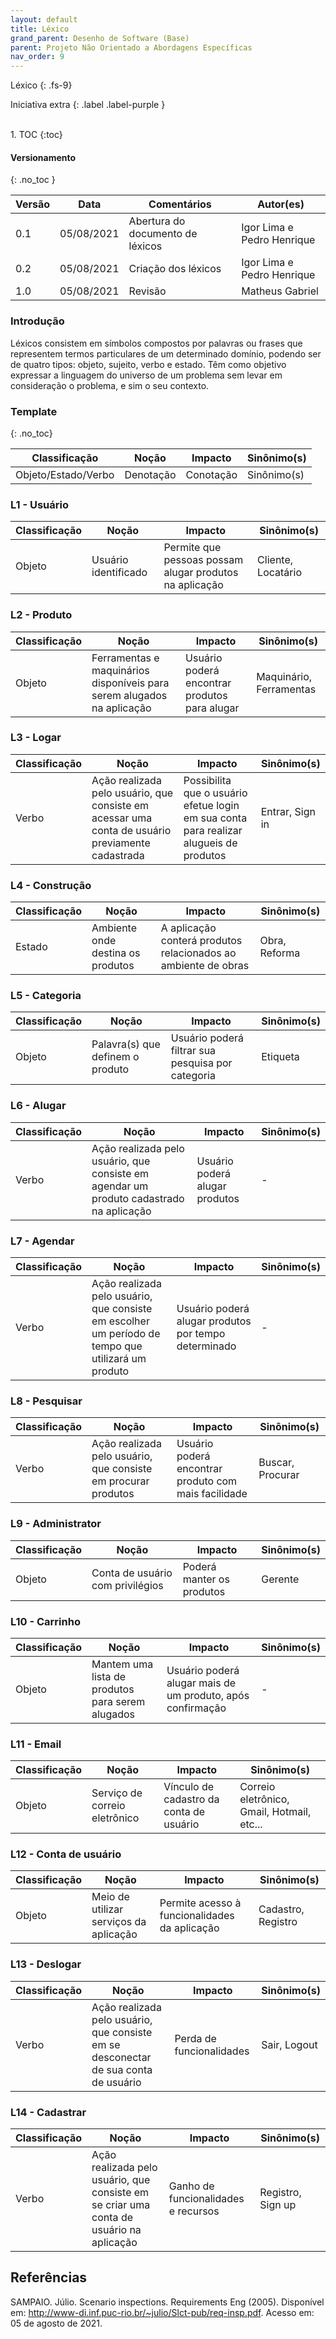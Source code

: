```yaml
---
layout: default
title: Léxico
grand_parent: Desenho de Software (Base)
parent: Projeto Não Orientado a Abordagens Específicas
nav_order: 9
---
```


Léxico
{: .fs-9}

Iniciativa extra
{: .label .label-purple }

<br>
1. TOC
{:toc}

#### Versionamento
{: .no_toc }

| Versão | Data       | Comentários                   | Autor(es)                                      |
| ------ | ---------- | ----------------------------- | ---------------------------------------------- |
| 0.1    | 05/08/2021 | Abertura do documento de léxicos   | Igor Lima e Pedro Henrique |
| 0.2    | 05/08/2021 | Criação dos léxicos | Igor Lima e Pedro Henrique |
| 1.0    | 05/08/2021 | Revisão | Matheus Gabriel |

### Introdução

Léxicos consistem em símbolos compostos por palavras ou frases que representem termos particulares de um determinado domínio, podendo ser de quatro tipos: objeto, sujeito, verbo e estado. Têm como objetivo expressar a linguagem do universo de um problema sem levar em consideração o problema, e sim o seu contexto.

### Template

{: .no_toc}

| Classificação       | Noção     | Impacto   | Sinônimo(s) |
| ------------------- | --------- | --------- | ----------- |
| Objeto/Estado/Verbo | Denotação | Conotação | Sinônimo(s) |

### L1 - Usuário

| Classificação       | Noção     | Impacto   | Sinônimo(s) |
| ------------------- | --------- | --------- | ----------- |
| Objeto | Usuário identificado | Permite que pessoas possam alugar produtos na aplicação | Cliente, Locatário |

### L2 - Produto

| Classificação       | Noção     | Impacto   | Sinônimo(s) |
| ------------------- | --------- | --------- | ----------- |
| Objeto | Ferramentas e maquinários disponíveis para serem alugados na aplicação | Usuário poderá encontrar produtos para alugar | Maquinário, Ferramentas |

### L3 - Logar

| Classificação       | Noção     | Impacto   | Sinônimo(s) |
| ------------------- | --------- | --------- | ----------- |
| Verbo | Ação realizada pelo usuário, que consiste em acessar uma conta de usuário previamente cadastrada | Possibilita que o usuário efetue login em sua conta para realizar alugueis de produtos | Entrar, Sign in |

### L4 - Construção

| Classificação       | Noção     | Impacto   | Sinônimo(s) |
| ------------------- | --------- | --------- | ----------- |
| Estado | Ambiente onde destina os produtos | A aplicação conterá produtos relacionados ao ambiente de obras | Obra, Reforma |

### L5 - Categoria

| Classificação       | Noção     | Impacto   | Sinônimo(s) |
| ------------------- | --------- | --------- | ----------- |
| Objeto | Palavra(s) que definem o produto | Usuário poderá filtrar sua pesquisa por categoria | Etiqueta |

### L6 - Alugar

| Classificação       | Noção     | Impacto   | Sinônimo(s) |
| ------------------- | --------- | --------- | ----------- |
| Verbo | Ação realizada pelo usuário, que consiste em agendar um produto cadastrado na aplicação | Usuário poderá alugar produtos | - |

### L7 - Agendar

| Classificação       | Noção     | Impacto   | Sinônimo(s) |
| ------------------- | --------- | --------- | ----------- |
| Verbo | Ação realizada pelo usuário, que consiste em escolher um período de tempo que utilizará um produto | Usuário poderá alugar produtos por tempo determinado | - |

### L8 - Pesquisar

| Classificação       | Noção     | Impacto   | Sinônimo(s) |
| ------------------- | --------- | --------- | ----------- |
| Verbo | Ação realizada pelo usuário, que consiste em procurar produtos | Usuário poderá encontrar produto com mais facilidade | Buscar, Procurar |

### L9 - Administrator

| Classificação       | Noção     | Impacto   | Sinônimo(s) |
| ------------------- | --------- | --------- | ----------- |
| Objeto | Conta de usuário com privilégios | Poderá manter os produtos | Gerente |

### L10 - Carrinho

| Classificação       | Noção     | Impacto   | Sinônimo(s) |
| ------------------- | --------- | --------- | ----------- |
| Objeto | Mantem uma lista de produtos para serem alugados | Usuário poderá alugar mais de um produto, após confirmação | - |

### L11 - Email

| Classificação       | Noção     | Impacto   | Sinônimo(s) |
| ------------------- | --------- | --------- | ----------- |
| Objeto | Serviço de correio eletrônico | Vínculo de cadastro da conta de usuário | Correio eletrônico, Gmail, Hotmail, etc... |

### L12 - Conta de usuário

| Classificação       | Noção     | Impacto   | Sinônimo(s) |
| ------------------- | --------- | --------- | ----------- |
| Objeto | Meio de utilizar serviços da aplicação | Permite acesso à funcionalidades da aplicação | Cadastro, Registro|

### L13 - Deslogar

| Classificação       | Noção     | Impacto   | Sinônimo(s) |
| ------------------- | --------- | --------- | ----------- |
| Verbo | Ação realizada pelo usuário, que consiste em se desconectar de sua conta de usuário | Perda de funcionalidades | Sair, Logout  |

### L14 - Cadastrar

| Classificação       | Noção     | Impacto   | Sinônimo(s) |
| ------------------- | --------- | --------- | ----------- |
| Verbo | Ação realizada pelo usuário, que consiste em se criar uma conta de usuário na aplicação | Ganho de funcionalidades e recursos | Registro, Sign up  |

## Referências

SAMPAIO. Júlio. Scenario inspections. Requirements Eng (2005). Disponível em: <http://www-di.inf.puc-rio.br/~julio/Slct-pub/req-insp.pdf>. Acesso em: 05 de agosto de 2021.
